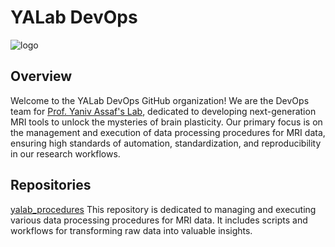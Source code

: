 # YALab DevOps

![logo](https://yanivassaflab.com/wp-content/uploads/2023/06/logo.png)

## Overview
Welcome to the YALab DevOps GitHub organization! We are the DevOps team for [Prof. Yaniv Assaf's Lab](https://yanivassaflab.com/), dedicated to developing next-generation MRI tools to unlock the mysteries of brain plasticity. Our primary focus is on the management and execution of data processing procedures for MRI data, ensuring high standards of automation, standardization, and reproducibility in our research workflows.

## Repositories
[yalab_procedures](https://github.com/yalab-dev/yalab_procedures)
This repository is dedicated to managing and executing various data processing procedures for MRI data. It includes scripts and workflows for transforming raw data into valuable insights.
